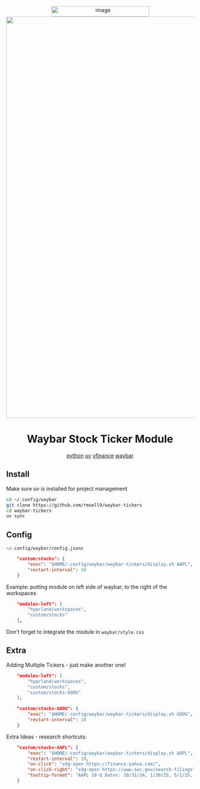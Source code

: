 <div align="center">

<img width="263" height="28" alt="image" src="https://github.com/user-attachments/assets/d6d2c237-3e79-4efb-9612-548f517f3554" />
<img width="1921" height="1080" alt="image" src="https://github.com/user-attachments/assets/b87e27e8-b46e-4934-9ed4-b2aba29f9526" />


# Waybar Stock Ticker Module

[python](http://python.org)
[uv](https://github.com/astral-sh/uv)
[yfinance](https://github.com/ranaroussi/yfinance)
[waybar](https://github.com/Alexays/Waybar)
</div>

## Install
Make sure uv is installed for project management
```bash
cd ~/.config/waybar
git clone https://github.com/rmuell9/waybar-tickers
cd waybar-tickers
uv sync
```

## Config
`~/.config/waybar/config.jsonc`
```json
    "custom/stocks": {
        "exec": "$HOME/.config/waybar/waybar-tickers/display.sh AAPL",
        "restart-interval": 10
    }
```
Example: putting module on left side of waybar, to the right of the workspaces
```json
    "modules-left": [
        "hyprland/workspaces",
        "custom/stocks"
    ],
```
Don't forget to integrate the module in `waybar/style.css`
## Extra
Adding Multiple Tickers - just make another one!
```json
    "modules-left": [
        "hyprland/workspaces",
        "custom/stocks",
        "custom/stocks-GOOG"
    ],

    "custom/stocks-GOOG": {
        "exec": "$HOME/.config/waybar/waybar-tickers/display.sh GOOG",
        "restart-interval": 10
    }
```

Extra Ideas - research shortcuts:
```json
    "custom/stocks-AAPL": {
        "exec": "$HOME/.config/waybar/waybar-tickers/display.sh AAPL",
        "restart-interval": 10,
        "on-click": "xdg-open https://finance.yahoo.com/",
        "on-click-right": "xdg-open https://www.sec.gov/search-filings",
        "tooltip-format": "AAPL 10-Q Dates: 10/31/24, 1/30/25, 5/1/25, 7/31/25"
    }
```
